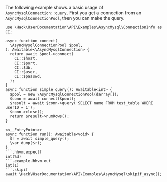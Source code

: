 The following example shows a basic usage of `AsyncMysqlConnection::query`. First you get a connection from an `AsyncMysqlConnectionPool`, then you can make the query.

```basic-usage.hack
use \Hack\UserDocumentation\API\Examples\AsyncMysql\ConnectionInfo as CI;

async function connect(
  \AsyncMysqlConnectionPool $pool,
): Awaitable<\AsyncMysqlConnection> {
  return await $pool->connect(
    CI::$host,
    CI::$port,
    CI::$db,
    CI::$user,
    CI::$passwd,
  );
}
async function simple_query(): Awaitable<int> {
  $pool = new \AsyncMysqlConnectionPool(darray[]);
  $conn = await connect($pool);
  $result = await $conn->query('SELECT name FROM test_table WHERE userID = 1');
  $conn->close();
  return $result->numRows();
}

<<__EntryPoint>>
async function run(): Awaitable<void> {
  $r = await simple_query();
  \var_dump($r);
}
```.hhvm.expectf
int(%d)
```.example.hhvm.out
int(1)
```.skipif
await \Hack\UserDocumentation\API\Examples\AsyncMysql\skipif_async();
```
